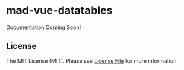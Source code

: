 # mad-vue-datatables

Documentation Coming Soon!

## License

The MIT License (MIT). Please see [License File](LICENSE) for more information.
